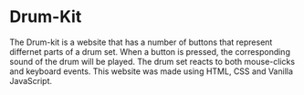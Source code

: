 # Drum-Kit
The Drum-kit is a website that has a number of buttons that represent differnet parts of a drum set. When a button is pressed, the corresponding sound of the drum will be played. 
The drum set reacts to both mouse-clicks and keyboard events. This website was made using HTML, CSS and Vanilla JavaScript. 
